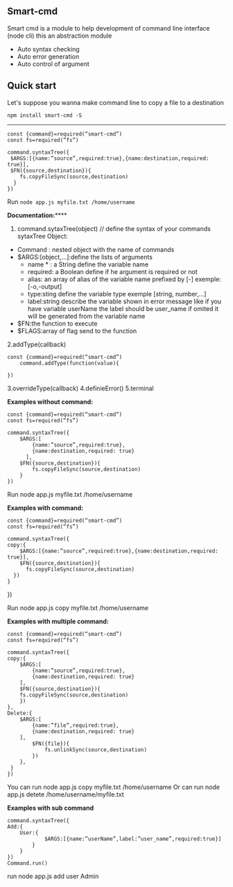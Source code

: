 Smart-cmd
---------

Smart cmd is a module to help development of command line interface (node cli) this an abstraction module 

 - Auto syntax checking
 - Auto error generation 
 - Auto control of argument
 
Quick start
-----------
Let's suppose you wanna make command line to copy a file to a destination

    npm install smart-cmd -S
    
----------

    const {command}=required(“smart-cmd”)
    const fs=required(“fs”)
    
    command.syntaxTree({
	 $ARGS:[{name:”source”,required:true},{name:destination,required: true}],
	 $FN({source,destination}){
	    fs.copyFileSync(source,destination)
	  }
    })

 Run `node app.js myfile.txt /home/username`

**Documentation:******

 1. command.sytaxTree(object) // define the syntax of your commands
sytaxTree Object:
 - Command : nested object with the name of commands 
 - $ARGS:[object,...]:define the lists of arguments 
	 - name * : a String define the variable name 
	 - required: a Boolean define if he argument is required or not
	 - alias: an array of alias of the variable name prefixed by [-] exemple:[-o,-output]
	 - type:sting define the variable type exemple [string, number,...]
	 - label:string describe the variable shown in error message like if 	you have    variable userName the label should be user_name if omited it will be generated from the variable name
 - $FN:the function to execute
 - $FLAGS:array of flag send to the function 
 
  2.addType(callback)
  
  	const {command}=required(“smart-cmd”)
  		command.addType(function(value){
  		
  	})
  	
  3.overrideType(callback)
  4.definieError()
  5.terminal

**Examples without command:**

    const {command}=required(“smart-cmd”)
    const fs=required(“fs”)
    
    command.syntaxTree({
	    $ARGS:[
		    {name:”source”,required:true},
		    {name:destination,required: true}
		  ],
	    $FN({source,destination}){
		    fs.copyFileSync(source,destination)
	    }
    })

Run node app.js myfile.txt /home/username

**Examples with command:**

    const {command}=required(“smart-cmd”)
    const fs=required(“fs”)
    
    command.syntaxTree({
    copy:{
	    $ARGS:[{name:”source”,required:true},{name:destination,required: true}],
	    $FN({source,destination}){
		  fs.copyFileSync(source,destination)
	  })
	}
})

Run node app.js copy myfile.txt /home/username

**Examples with multiple command:**

    const {command}=required(“smart-cmd”)
    const fs=required(“fs”)
    
    command.syntaxTree({
    copy:{
	    $ARGS:[
		    {name:”source”,required:true},
		    {name:destination,required: true}
	    ],
	    $FN({source,destination}){
	    fs.copyFileSync(source,destination)
	    })
    },
    Delete:{
	    $ARGS:[
		    {name:”file”,required:true},
		    {name:destination,required: true}
		],
		    $FN({file}){
			    fs.unlinkSync(source,destination)
		    })
		},
	 }
    })

You can run node app.js copy myfile.txt /home/username
Or can run node app.js detete /home/username/myfile.txt

**Examples with sub command**

    command.syntaxTree({
    Add:{
	    User:{
			    $ARGS:[{name:”userName”,label:”user_name”,required:true}]
			}
	    }
    })
    Command.run()
run node app.js add user Admin

